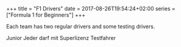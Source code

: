 +++
title = "F1 Drivers"
date = 2017-08-26T19:54:24+02:00
series = ["Formula 1 for Beginners"]
+++

Each team has two regular drivers and some testing drivers. 

Junior
Jeder darf mit Superlizenz
Testfahrer
